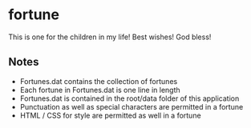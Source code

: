 # fortune
This is one for the children in my life!  Best wishes!  God bless!

Notes
-----

- Fortunes.dat contains the collection of fortunes
- Each fortune in Fortunes.dat is one line in length
- Fortunes.dat is contained in the root/data folder of this application
- Punctuation as well as special characters are permitted in a fortune
- HTML / CSS for style are permitted as well in a fortune

